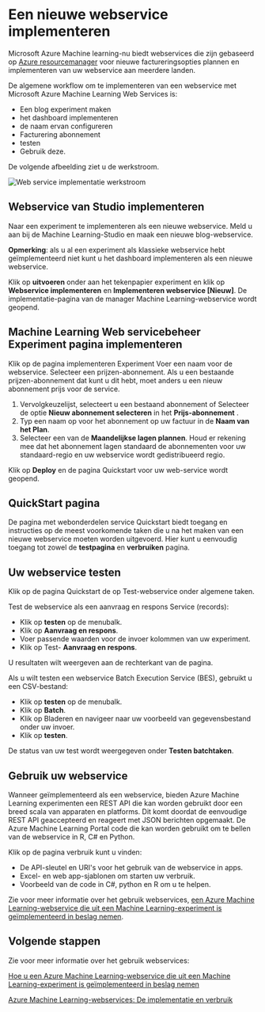<properties
   pageTitle="Een nieuwe webservice implementeren"
   description="De werkstroom een ARM implementatie van op basis van webservice"
   services="machine-learning"
   documentationCenter=""
   authors="vDonGlover"
   manager="raymondl"
   editor=""/>

<tags
    ms.service="machine-learning"
    ms.workload="data-services"
    ms.tgt_pltfrm="na"
    ms.devlang="na"
    ms.topic="article"
    ms.date="10/04/2016"
    ms.author="v-donglo"/>

# <a name="deploy-a-new-web-service"></a>Een nieuwe webservice implementeren

Microsoft Azure Machine learning-nu biedt webservices die zijn gebaseerd op [Azure resourcemanager](../azure-resource-manager/resource-group-overview.md) voor nieuwe factureringsopties plannen en implementeren van uw webservice aan meerdere landen.

De algemene workflow om te implementeren van een webservice met Microsoft Azure Machine Learning Web Services is:

* Een blog experiment maken
* het dashboard implementeren
* de naam ervan configureren
* Facturering abonnement
* testen
* Gebruik deze.

De volgende afbeelding ziet u de werkstroom.

![Web service implementatie werkstroom][1]
 
## <a name="deploy-web-service-from-studio"></a>Webservice van Studio implementeren 

Naar een experiment te implementeren als een nieuwe webservice. Meld u aan bij de Machine Learning-Studio en maak een nieuwe blog-webservice. 

**Opmerking**: als u al een experiment als klassieke webservice hebt geïmplementeerd niet kunt u het dashboard implementeren als een nieuwe webservice.
 
Klik op **uitvoeren** onder aan het tekenpapier experiment en klik op **Webservice implementeren** en **Implementeren webservice [Nieuw]**. De implementatie-pagina van de manager Machine Learning-webservice wordt geopend.

## <a name="machine-learning-web-service-manager-deploy-experiment-page"></a>Machine Learning Web servicebeheer Experiment pagina implementeren
Klik op de pagina implementeren Experiment Voer een naam voor de webservice.
Selecteer een prijzen-abonnement. Als u een bestaande prijzen-abonnement dat kunt u dit hebt, moet anders u een nieuw abonnement prijs voor de service. 

1.  Vervolgkeuzelijst, selecteert u een bestaand abonnement of Selecteer de optie **Nieuw abonnement selecteren** in het **Prijs-abonnement** .
2.  Typ een naam op voor het abonnement op uw factuur in de **Naam van het Plan**.
3.  Selecteer een van de **Maandelijkse lagen plannen**. Houd er rekening mee dat het abonnement lagen standaard de abonnementen voor uw standaard-regio en uw webservice wordt gedistribueerd regio.

Klik op **Deploy** en de pagina Quickstart voor uw web-service wordt geopend.

## <a name="quickstart-page"></a>QuickStart pagina
De pagina met webonderdelen service Quickstart biedt toegang en instructies op de meest voorkomende taken die u na het maken van een nieuwe webservice moeten worden uitgevoerd. Hier kunt u eenvoudig toegang tot zowel de **testpagina** en **verbruiken** pagina.

## <a name="testing-your-web-service"></a>Uw webservice testen

Klik op de pagina Quickstart de op Test-webservice onder algemene taken.   

Test de webservice als een aanvraag en respons Service (records):

* Klik op **testen** op de menubalk.
* Klik op **Aanvraag en respons**.
* Voer passende waarden voor de invoer kolommen van uw experiment.
* Klik op Test- **Aanvraag en respons**.

U resultaten wilt weergeven aan de rechterkant van de pagina.

Als u wilt testen een webservice Batch Execution Service (BES), gebruikt u een CSV-bestand:

* Klik op **testen** op de menubalk.
* Klik op **Batch**.
* Klik op Bladeren en navigeer naar uw voorbeeld van gegevensbestand onder uw invoer.
* Klik op **testen**.

De status van uw test wordt weergegeven onder **Testen batchtaken**.

## <a name="consuming-your-web-service"></a>Gebruik uw webservice

Wanneer geïmplementeerd als een webservice, bieden Azure Machine Learning experimenten een REST API die kan worden gebruikt door een breed scala van apparaten en platforms. Dit komt doordat de eenvoudige REST API geaccepteerd en reageert met JSON berichten opgemaakt. De Azure Machine Learning Portal code die kan worden gebruikt om te bellen van de webservice in R, C# en Python.
 
Klik op de pagina verbruik kunt u vinden:

* De API-sleutel en URI's voor het gebruik van de webservice in apps.
* Excel- en web app-sjablonen om starten uw verbruik.
* Voorbeeld van de code in C#, python en R om u te helpen.

Zie voor meer informatie over het gebruik webservices, [een Azure Machine Learning-webservice die uit een Machine Learning-experiment is geïmplementeerd in beslag nemen](machine-learning-consume-web-services.md).

## <a name="next-steps"></a>Volgende stappen

Zie voor meer informatie over het gebruik webservices:

[Hoe u een Azure Machine Learning-webservice die uit een Machine Learning-experiment is geïmplementeerd in beslag nemen](machine-learning-consume-web-services.md)

[Azure Machine Learning-webservices: De implementatie en verbruik](machine-learning-deploy-consume-web-service-guide.md)

<!--Image references-->
[1]: ./media/machine-learning-webservice-deploy-a-web-service/armdeploymentworkflow.png


<!--links-->
